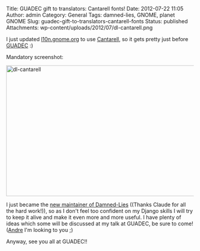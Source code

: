 Title: GUADEC gift to translators: Cantarell fonts!
Date: 2012-07-22 11:05
Author: admin
Category: General
Tags: damned-lies, GNOME, planet GNOME
Slug: guadec-gift-to-translators-cantarell-fonts
Status: published
Attachments: wp-content/uploads/2012/07/dl-cantarell.png

I just updated [l10n.gnome.org](http://l10n.gnome.org "GNOME translation statistics website") to use [Cantarell](http://git.gnome.org/browse/cantarell-fonts "GNOME 3 default font"), so it gets pretty just before [GUADEC](http://guadec.org/ "GNOME's anual conference") :)

Mandatory screenshot:

[<img src="http://gil.badall.net/wp-content/uploads/2012/07/dl-cantarell-1024x581.png" title="dl-cantarell" class="aligncenter size-large wp-image-1348" width="620" height="351" />]({static}wp-content/uploads/2012/07/dl-cantarell.png)

I just became the [new maintainer of Damned-Lies](http://git.gnome.org/browse/damned-lies/commit/?id=4770342ea35617f51120476c732600307c070b8f "Commit on D-L when Claude adds me as a maintainer") ((Thanks Claude for all the hard work!)), so as I don't feel too confident on my Django skills I will try to keep it alive and make it even more and more useful. I have plenty of ideas which some will be discussed at my talk at GUADEC, be sure to come! ([Andre](http://blogs.gnome.org/aklapper/2012/07/19/guadec-conference-next-week/) I'm looking to you ;)

Anyway, see you all at GUADEC!!
